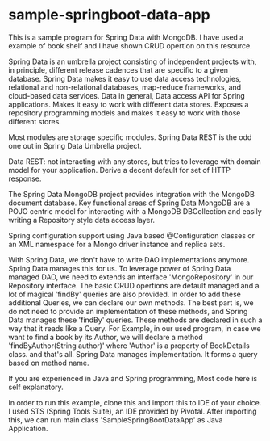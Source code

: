 # sample-springboot-data-app

This is a sample program for Spring Data with MongoDB.
I have used a example of book shelf and I have shown CRUD opertion on this resource.

Spring Data is an umbrella project consisting of independent projects with, in principle, different release cadences that are specific to a given database.
Spring Data makes it easy to use data access technologies, relational and non-relational databases, map-reduce frameworks, and cloud-based data services.
Data in general, Data access API for Spring applications. Makes it easy to work with different data stores. Exposes a repository programming models and makes it easy to work with those different stores.

Most modules are storage specific modules. Spring Data REST is the odd one out in Spring Data Umbrella project. 

Data REST: not interacting with any stores, but tries to leverage with domain model for your application. Derive a decent default for set of HTTP response. 

The Spring Data MongoDB project provides integration with the MongoDB document database. Key functional areas of Spring Data MongoDB are a POJO centric model for interacting with a MongoDB DBCollection and easily writing a Repository style data access layer.

Spring configuration support using Java based @Configuration classes or an XML namespace for a Mongo driver instance and replica sets.


With Spring Data, we don't have to write DAO implementations anymore. Spring Data manages this for us. To leverage power of Spring Data managed DAO, we need to extends an interface 'MongoRepository' in our Repository interface. The basic CRUD opertions are default managed and a lot of magical 'findBy' queries are also provided. In order to add these additional  Queries, we can declare our own methods. 
The best part is, we do not need to provide an implementation of these methods, and Spring Data manages these 'findBy' queries. These methods are declared in such a way that it reads like a Query. For Example, in our used program, in case we want to find a book by its Author, we will declare a method 'findByAuthor(String author)' where 'Author' is a property of BookDetails class. and that's all.
Spring Data manages implementation. It forms a query based on method name.

If you are experienced in Java and Spring programming, Most code here is self explanatory. 

In order to run this example, clone this and import this to IDE of your choice. I used STS (Spring Tools Suite), an IDE provided by Pivotal. After importing this, we can run main class 'SampleSpringBootDataApp' as Java Application. 
